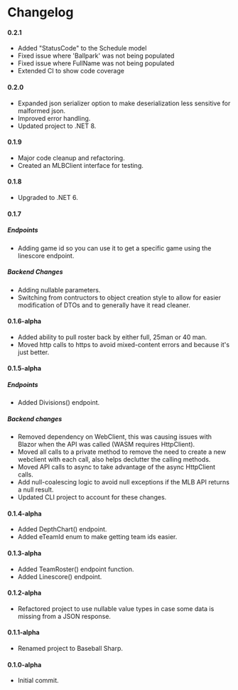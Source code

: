 # Changelog

#### 0.2.1

- Added "StatusCode" to the Schedule model
- Fixed issue where 'Ballpark' was not being populated
- Fixed issue where FullName was not being populated
- Extended CI to show code coverage

#### 0.2.0

- Expanded json serializer option to make deserialization less sensitive for malformed json.
- Improved error handling.
- Updated project to .NET 8.

#### 0.1.9

- Major code cleanup and refactoring.
- Created an MLBClient interface for testing.

#### 0.1.8

- Upgraded to .NET 6.

#### 0.1.7

##### Endpoints

- Adding game id so you can use it to get a specific game using the linescore endpoint. 

##### Backend Changes

- Adding nullable parameters.
- Switching from contructors to object creation style to allow for easier modification of DTOs and to generally have it read cleaner.


#### 0.1.6-alpha

- Added ability to pull roster back by either full, 25man or 40 man.
- Moved http calls to https to avoid mixed-content errors and because it's just better.

#### 0.1.5-alpha

##### Endpoints

- Added Divisions() endpoint.

##### Backend changes

- Removed dependency on WebClient, this was causing issues with Blazor when the API was called (WASM requires HttpClient).
- Moved all calls to a private method to remove the need to create a new webclient with each call, also helps declutter the calling methods.
- Moved API calls to async to take advantage of the async HttpClient calls.
- Add null-coalescing logic to avoid null exceptions if the MLB API returns a null result.
- Updated CLI project to account for these changes.

#### 0.1.4-alpha

- Added DepthChart() endpoint.
- Added eTeamId enum to make getting team ids easier.

#### 0.1.3-alpha

- Added TeamRoster() endpoint function.
- Added Linescore() endpoint.

#### 0.1.2-alpha

- Refactored project to use nullable value types in case some data is missing from a JSON response.

#### 0.1.1-alpha

- Renamed project to Baseball Sharp.

#### 0.1.0-alpha

- Initial commit.